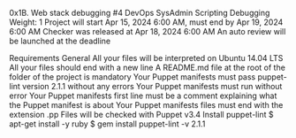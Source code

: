 0x1B. Web stack debugging #4
DevOps
SysAdmin
Scripting
Debugging
 Weight: 1
 Project will start Apr 15, 2024 6:00 AM, must end by Apr 19, 2024 6:00 AM
 Checker was released at Apr 18, 2024 6:00 AM
 An auto review will be launched at the deadline


Requirements
General
All your files will be interpreted on Ubuntu 14.04 LTS
All your files should end with a new line
A README.md file at the root of the folder of the project is mandatory
Your Puppet manifests must pass puppet-lint version 2.1.1 without any errors
Your Puppet manifests must run without error
Your Puppet manifests first line must be a comment explaining what the Puppet manifest is about
Your Puppet manifests files must end with the extension .pp
Files will be checked with Puppet v3.4
Install puppet-lint
$ apt-get install -y ruby
$ gem install puppet-lint -v 2.1.1
